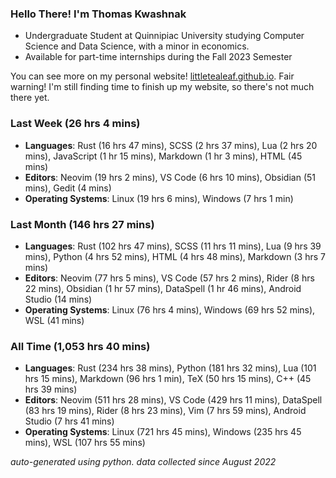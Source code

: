 
### Hello There! I'm Thomas Kwashnak

- Undergraduate Student at Quinnipiac University studying Computer Science and Data Science, with a minor in economics.
- Available for part-time internships during the Fall 2023 Semester

You can see more on my personal website! [littletealeaf.github.io](https://littletealeaf.github.io). Fair warning! I'm still finding time to finish up my website, so there's not much there yet.

### Last Week (26 hrs 4 mins)
- **Languages**: Rust (16 hrs 47 mins), SCSS (2 hrs 37 mins), Lua (2 hrs 20 mins), JavaScript (1 hr 15 mins), Markdown (1 hr 3 mins), HTML (45 mins)
- **Editors**: Neovim (19 hrs 2 mins), VS Code (6 hrs 10 mins), Obsidian (51 mins), Gedit (4 mins)
- **Operating Systems**: Linux (19 hrs 6 mins), Windows (7 hrs 1 min)
    
### Last Month (146 hrs 27 mins)
- **Languages**: Rust (102 hrs 47 mins), SCSS (11 hrs 11 mins), Lua (9 hrs 39 mins), Python (4 hrs 52 mins), HTML (4 hrs 48 mins), Markdown (3 hrs 7 mins)
- **Editors**: Neovim (77 hrs 5 mins), VS Code (57 hrs 2 mins), Rider (8 hrs 22 mins), Obsidian (1 hr 57 mins), DataSpell (1 hr 46 mins), Android Studio (14 mins)
- **Operating Systems**: Linux (76 hrs 4 mins), Windows (69 hrs 52 mins), WSL (41 mins)
    
### All Time (1,053 hrs 40 mins)
- **Languages**: Rust (234 hrs 38 mins), Python (181 hrs 32 mins), Lua (101 hrs 15 mins), Markdown (96 hrs 1 min), TeX (50 hrs 15 mins), C++ (45 hrs 39 mins)
- **Editors**: Neovim (511 hrs 28 mins), VS Code (429 hrs 11 mins), DataSpell (83 hrs 19 mins), Rider (8 hrs 23 mins), Vim (7 hrs 59 mins), Android Studio (7 hrs 41 mins)
- **Operating Systems**: Linux (721 hrs 45 mins), Windows (235 hrs 45 mins), WSL (107 hrs 55 mins)
    

*auto-generated using python. data collected since August 2022*
